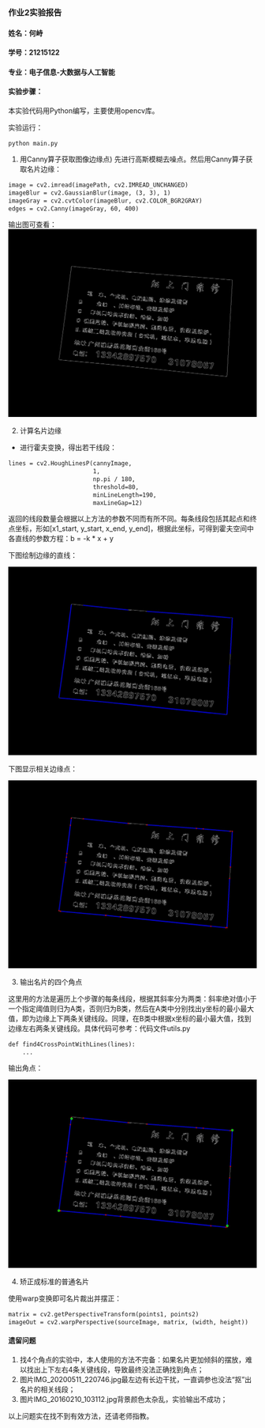 ### 作业2实验报告

#### 姓名：何峙
#### 学号：21215122
#### 专业：电子信息-大数据与人工智能
#### 实验步骤：


本实验代码用Python编写，主要使用opencv库。

实验运行：

```
python main.py
```

1.	用Canny算子获取图像边缘点)
先进行高斯模糊去噪点。然后用Canny算子获取名片边缘：

```
image = cv2.imread(imagePath, cv2.IMREAD_UNCHANGED)
imageBlur = cv2.GaussianBlur(image, (3, 3), 1)
imageGray = cv2.cvtColor(imageBlur, cv2.COLOR_BGR2GRAY)
edges = cv2.Canny(imageGray, 60, 400)
```
输出图可查看：
![./result/I_edge.jpg](./result/I_edge.jpg)

2.	计算名片边缘
* 进行霍夫变换，得出若干线段：

```
lines = cv2.HoughLinesP(cannyImage, 
                        1, 
                        np.pi / 180, 
                        threshold=80,
                        minLineLength=190,
                        maxLineGap=12)
```
返回的线段数量会根据以上方法的参数不同而有所不同。每条线段包括其起点和终点坐标，形如[x1_start, y_start, x_end, y_end]，根据此坐标，可得到霍夫空间中各直线的参数方程：b = -k * x + y

下图绘制边缘的直线：

![](./result/I2.jpg)

下图显示相关边缘点：

![](./result/I3.jpg)

3.	输出名片的四个角点

这里用的方法是遍历上个步骤的每条线段，根据其斜率分为两类：斜率绝对值小于一个指定阈值则归为A类，否则归为B类，然后在A类中分别找出y坐标的最小最大值，即为边缘上下两条关键线段。同理，在B类中根据x坐标的最小最大值，找到边缘左右两条关键线段。具体代码可参考：代码文件utils.py

```
def find4CrossPointWithLines(lines):
    ...
```

输出角点：

![](./result/I4.jpg)


4.	矫正成标准的普通名片

使用warp变换即可名片裁出并摆正：

```
matrix = cv2.getPerspectiveTransform(points1, points2)
imageOut = cv2.warpPerspective(sourceImage, matrix, (width, height))

```


#### 遗留问题

1. 找4个角点的实验中，本人使用的方法不完备：如果名片更加倾斜的摆放，难以找出上下左右4条关键线段，导致最终没法正确找到角点；
2. 图片IMG_20200511_220746.jpg最左边有长边干扰，一直调参也没法“抠”出名片的相关线段；
3. 图片IMG_20160210_103112.jpg背景颜色太杂乱，实验输出不成功；

以上问题实在找不到有效方法，还请老师指教。